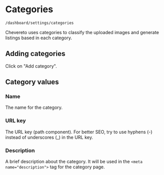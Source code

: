 # Categories

`/dashboard/settings/categories`

Chevereto uses categories to classify the uploaded images and generate listings based in each category.

## Adding categories

Click on "Add category".

## Category values

### Name

The name for the category.

### URL key

The URL key (path component). For better SEO, try to use hyphens (-) instead of underscores (_) in the URL key.

### Description

A brief description about the category. It will be used in the `<meta name="description">` tag for the category page.
